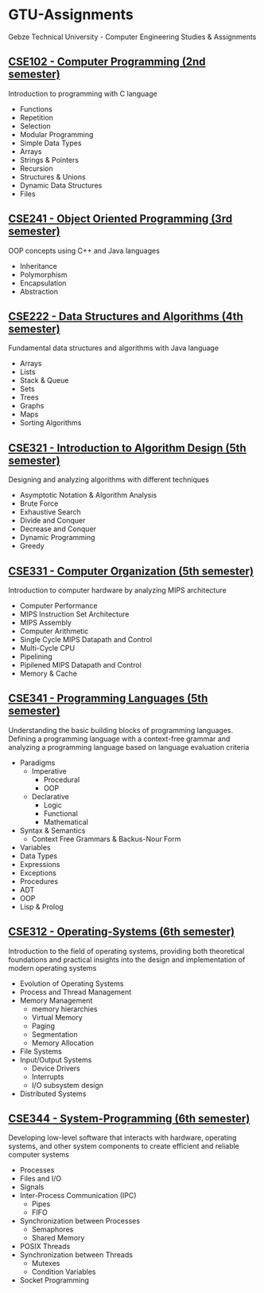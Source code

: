 # GTU-Assignments
Gebze Technical University - Computer Engineering Studies & Assignments 

## [CSE102 - Computer Programming (2nd semester)](https://github.com/ebylmz/GTU-Assignments/tree/main/CSE102%20-%20Computer%20Programming)
Introduction to programming with C language
- Functions
- Repetition
- Selection
- Modular Programming
- Simple Data Types
- Arrays
- Strings & Pointers
- Recursion
- Structures & Unions
- Dynamic Data Structures
- Files

## [CSE241 - Object Oriented Programming (3rd semester)](https://github.com/ebylmz/GTU-Assignments/tree/main/CSE241%20-%20Object%20Oriented%20Programming)
OOP concepts using C++ and Java languages
- Inheritance
- Polymorphism
- Encapsulation
- Abstraction

## [CSE222 - Data Structures and Algorithms (4th semester)](https://github.com/ebylmz/GTU-Assignments/tree/main/CSE222%20-%20Data%20Structures%20and%20Algorithms)
Fundamental data structures and algorithms with Java language
- Arrays
- Lists
- Stack & Queue
- Sets
- Trees
- Graphs
- Maps
- Sorting Algorithms

## [CSE321 - Introduction to Algorithm Design (5th semester)](https://github.com/ebylmz/GTU-Assignments/tree/main/CSE321%20-%20Introduction%20to%20Algorithm%20Design)
Designing and analyzing algorithms with different techniques
- Asymptotic Notation & Algorithm Analysis
- Brute Force
- Exhaustive Search 
- Divide and Conquer
- Decrease and Conquer
- Dynamic Programming
- Greedy 

## [CSE331 - Computer Organization (5th semester)](https://github.com/ebylmz/GTU-Assignments/tree/main/CSE331%20-%20Computer%20Organization)
Introduction to computer hardware by analyzing MIPS architecture
- Computer Performance
- MIPS Instruction Set Architecture
- MIPS Assembly
- Computer Arithmetic
- Single Cycle MIPS Datapath and Control
- Multi-Cycle CPU
- Pipelining
- Pipilened MIPS Datapath and Control
- Memory & Cache

## [CSE341 - Programming Languages (5th semester)](https://github.com/ebylmz/GTU-Assignments/tree/main/CSE341%20-%20Programming%20Languages)
Understanding the basic building blocks of programming languages. Defining a programming language with a context-free grammar and analyzing a programming language based on language evaluation criteria
- Paradigms
    - Imperative
        - Procedural
        - OOP
    - Declarative
        - Logic
        - Functional
        - Mathematical
- Syntax & Semantics
    - Context Free Grammars & Backus-Nour Form
- Variables
- Data Types
- Expressions
- Exceptions
- Procedures
- ADT
- OOP
- Lisp & Prolog

## [CSE312 - Operating-Systems (6th semester)]()
Introduction to the field of operating systems, providing both theoretical foundations and practical insights into the design and implementation of modern operating systems
  - Evolution of Operating Systems
  - Process and Thread Management
  - Memory Management
      - memory hierarchies
      - Virtual Memory
      - Paging
      - Segmentation
      - Memory Allocation 
  - File Systems
  - Input/Output Systems
      - Device Drivers
      - Interrupts
      - I/O subsystem design
  - Distributed Systems

## [CSE344 - System-Programming (6th semester)]()
Developing low-level software that interacts with hardware, operating systems, and other system components to create efficient and reliable computer systems
  - Processes
  - Files and I/O
  - Signals
  - Inter-Process Communication (IPC)
      - Pipes
      - FIFO
  - Synchronization between Processes
      - Semaphores
      - Shared Memory
  - POSIX Threads
  - Synchronization between Threads
      - Mutexes
      - Condition Variables
  - Socket Programming
